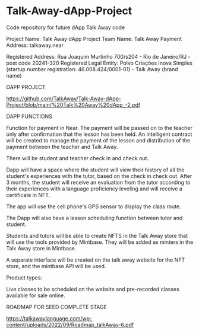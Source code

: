 # Talk-Away-dApp-Project
Code repository for future dApp Talk Away code

Project Name: Talk Away dApp Project
Team Name: Talk Away
Payment Address: talkaway.near

Registered Address: Rua Joaquim Murtinho 700/s204 - Rio de Janeiro/RJ - post code 20241-320 
Registered Legal Entity: Polvo Criações Inova Simples (startup number registration: 46.008.424/0001-01) - Talk Away (brand name)


DAPP PROJECT 

https://github.com/TalkAway/Talk-Away-dApp-Project/blob/main/%20Talk%20Away%20dApp_-2.pdf

DAPP FUNCTIONS 

Function for payment in Near. The payment will be passed on to the teacher only after confirmation that the lesson has been held. An intelligent contract will be created to manage the payment of the lesson and distribution of the payment between the teacher and Talk Away.

There will be student and teacher check in and check out.

Dapp will have a space where the student will view their history of all the student's experiences with the tutor, based on the check in check out. After 3 months, the student will receive an evaluation from the tutor according to their experiences with a language proficiency leveling and will receive a certificate in NFT.

The app will use the cell phone's GPS sensor to display the class route.

The Dapp will also have a lesson scheduling function between tutor and student.

Students and tutors will be able to create NFTS in the Talk Away store that will use the tools provided by Mintbase. They will be added as minters in the Talk Away store in Mintbase.

A separate interface will be created on the talk away website for the NFT store, and the mintbase API will be used.

Product types:

Live classes to be scheduled on the website and pre-recorded classes available for sale online.



ROADMAP FOR SEED COMPLETE STAGE 

https://talkawaylanguage.com/wp-content/uploads/2022/09/Roadmap_talkAway-6.pdf

